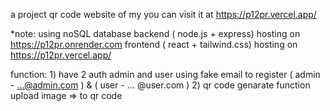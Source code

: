 a project qr code website of my 
you can visit it at https://p12pr.vercel.app/

*note:
using noSQL database
backend ( node.js + express)  hosting on https://p12pr.onrender.com
frontend ( react + tailwind.css) hosting on https://p12pr.vercel.app/

function:
1)
have 2 auth admin and user 
using fake email to register ( admin - ...@admin.com ) & ( user - ... @user.com )
2)
qr code genarate function upload image => to qr code

